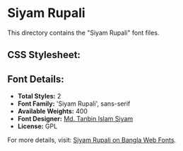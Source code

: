 # Siyam Rupali

This directory contains the "Siyam Rupali" font files.

## CSS Stylesheet:


## Font Details:
- **Total Styles:** 2
- **Font Family:** 'Siyam Rupali', sans-serif
- **Available Weights:** 400
- **Font Designer:** [Md. Tanbin Islam Siyam](https://github.com/potasiyam)
- **License:** GPL

For more details, visit: [Siyam Rupali on Bangla Web Fonts](https://banglawebfonts.pages.dev/siyam-rupali/#about).